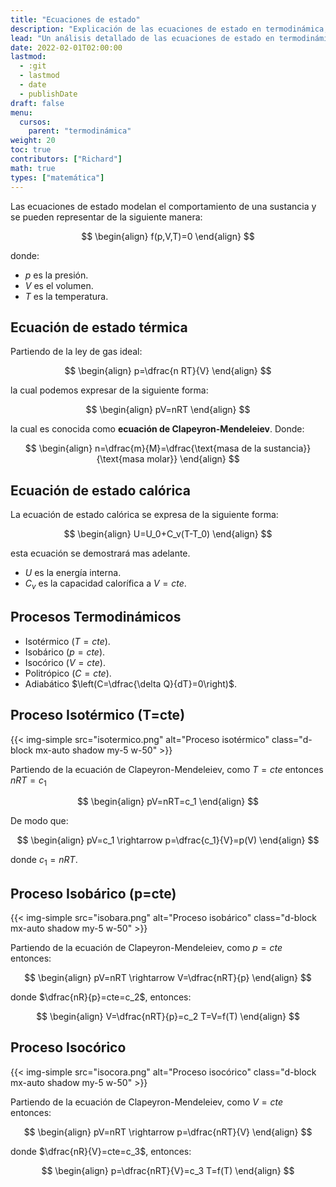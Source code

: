```yaml
---
title: "Ecuaciones de estado"
description: "Explicación de las ecuaciones de estado en termodinámica, su relación con diferentes procesos termodinámicos"
lead: "Un análisis detallado de las ecuaciones de estado en termodinámica y su papel en el modelado del comportamiento de sustancias en procesos isotérmicos, isobáricos e isocóricos"
date: 2022-02-01T02:00:00
lastmod:
  - :git
  - lastmod
  - date
  - publishDate
draft: false
menu:
  cursos:
    parent: "termodinámica"
weight: 20
toc: true
contributors: ["Richard"]
math: true
types: ["matemática"]
---
```


Las ecuaciones de estado modelan el comportamiento de una sustancia y se pueden representar de la siguiente manera:

$$
\begin{align}
    f(p,V,T)=0
\end{align}
$$

donde:

- $p$ es la presión.
- $V$ es el volumen.
- $T$ es la temperatura.

## Ecuación de estado térmica

Partiendo de la ley de gas ideal:

$$
\begin{align}
    p=\dfrac{n RT}{V}
\end{align}
$$

la cual podemos expresar de la siguiente forma:

$$
\begin{align}
    pV=nRT
\end{align}
$$

la cual es conocida como **ecuación de Clapeyron-Mendeleiev**. Donde:

$$
\begin{align}
    n=\dfrac{m}{M}=\dfrac{\text{masa de la sustancia}}{\text{masa molar}}
\end{align}
$$

## Ecuación de estado calórica

La ecuación de estado calórica se expresa de la siguiente forma:

$$
\begin{align}
    U=U_0+C_v(T-T_0)
\end{align}
$$

esta ecuación se demostrará mas adelante.

- $U$ es la energía interna.
- $C_v$ es la capacidad calorífica a $V=cte$.

## Procesos Termodinámicos

- Isotérmico ($T=cte$).
- Isobárico ($p=cte$).
- Isocórico ($V=cte$).
- Politrópico ($C=cte$).
- Adiabático $\left(C=\dfrac{\delta Q}{dT}=0\right)$.

## Proceso Isotérmico (T=cte)

{{< img-simple src="isotermico.png" alt="Proceso isotérmico" class="d-block mx-auto shadow my-5 w-50" >}}

Partiendo de la ecuación de Clapeyron-Mendeleiev, como $T=cte$ entonces $nRT=c_1$

$$
\begin{align}
    pV=nRT=c_1
\end{align}
$$

De modo que:

$$
\begin{align}
    pV=c_1 \rightarrow p=\dfrac{c_1}{V}=p(V)
\end{align}
$$

donde $c_1=nRT$.

## Proceso Isobárico (p=cte)

{{< img-simple src="isobara.png" alt="Proceso isobárico" class="d-block mx-auto shadow my-5 w-50" >}}

Partiendo de la ecuación de Clapeyron-Mendeleiev, como $p=cte$ entonces:

$$
\begin{align}
    pV=nRT \rightarrow V=\dfrac{nRT}{p}
\end{align}
$$

donde $\dfrac{nR}{p}=cte=c_2$, entonces:

$$
\begin{align}
    V=\dfrac{nRT}{p}=c_2 T=V=f(T)
\end{align}
$$

## Proceso Isocórico

{{< img-simple src="isocora.png" alt="Proceso isocórico" class="d-block mx-auto shadow my-5 w-50" >}}

Partiendo de la ecuación de Clapeyron-Mendeleiev, como $V=cte$ entonces:

$$
\begin{align}
    pV=nRT \rightarrow p=\dfrac{nRT}{V}
\end{align}
$$

donde $\dfrac{nR}{V}=cte=c_3$, entonces:

$$
\begin{align}
    p=\dfrac{nRT}{V}=c_3 T=f(T)
\end{align}
$$
